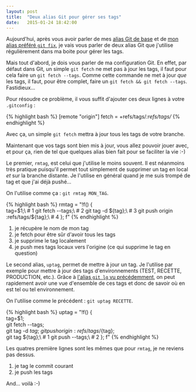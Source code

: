 ```yaml
---
layout: post
title:  "Deux alias Git pour gérer ses tags"
date:   2015-01-24 18:42:00
---
```


Aujourd'hui, après vous avoir parler de mes [alias Git de base](/2014/12/21/basic-git-aliases.html)
et de [mon alias préféré `git fix`](/2015/01/05/git-fix.html), je vais vous parler
de deux alias Git que j'utilise régulièrement dans ma boite pour gérer les tags.

Mais tout d'abord, je dois vous parler de ma configuration Git. En effet, par défaut
dans Git, un simple `git fetch` ne met pas à jour les tags, il faut pour cela faire
un `git fetch --tags`. Comme cette commande ne met à jour *que* les tags, il faut,
pour être complet, faire un `git fetch && git fetch --tags`. Fastidieux...

Pour résoudre ce problème, il vous suffit d'ajouter ces deux lignes à votre
`.gitconfig` :

{% highlight bash %}
[remote "origin"]
    fetch = +refs/tags/*:refs/tags/*
{% endhighlight %}

Avec ça, un simple `git fetch` mettra à jour tous les tags de votre branche.

Maintenant que vos tags sont bien mis à jour, vous allez pouvoir jouer avec,
et pour ça, rien de tel que quelques alias bien fait pour se faciliter la vie :-)

Le premier, `rmtag`, est celui que j'utilise le moins souvent. Il est néanmoins
très pratique puisqu'il permet tout simplement de supprimer un tag en local *et*
sur la branche distante. Je l'utilise en général quand je me suis trompé de tag
et que j'ai déjà pushé...

On l'utilise comme ça : `git rmtag MON_TAG`.

{% highlight bash %}
rmtag = "!f() {\
    tag=$1;\ # 1
    git fetch --tags;\ # 2
    git tag -d ${tag};\ # 3
    git push origin :refs/tags/${tag};\ # 4
}; f"
{% endhighlight %}

1. je récupère le nom de mon tag
2. je fetch pour être sûr d'avoir tous les tags
3. je supprime le tag localement
4. je push mes tags locaux vers l'origine (ce qui supprime le tag en question)

Le second alias, `uptag`, permet de mettre à jour un tag. Je l'utilise par exemple pour
mettre à jour des tags d'environnements (TEST, RECETTE, PRODUCTION, etc.).
Grâce à [l'alias `git lg` vu précédemment](/2014/12/21/basic-git-aliases.html),
on peut rapidement avoir une vue d'ensemble de ces tags et donc de savoir où en
est tel ou tel environnement.

On l'utilise comme le précédent : `git uptag RECETTE`.

{% highlight bash %}
uptag = "!f() {\
    tag=$1;\
    git fetch --tags;\
    git tag -d ${tag};\
    git push origin :refs/tags/${tag};\
    git tag ${tag};\ # 1
    git push --tags;\ # 2
}; f"
{% endhighlight %}

Les quatres première lignes sont les mêmes que pour `rmtag`, je ne reviens pas
dessus.

1. je tag le commit courant
2. je push les tags

And... voilà :-)
